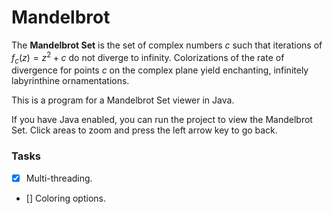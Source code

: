 # Mandelbrot

The **Mandelbrot Set** is the set of complex numbers $c$ such that iterations of $f_c(z)=z^2+c$ do not diverge to infinity. Colorizations of the rate of divergence for points $c$ on the complex plane yield enchanting, infinitely labyrinthine ornamentations.

This is a program for a Mandelbrot Set viewer in Java.

If you have Java enabled, you can run the project to view the Mandelbrot Set. Click areas to zoom and press the left arrow key to go back.

### Tasks
- [x] Multi-threading. 

- [] Coloring options.
